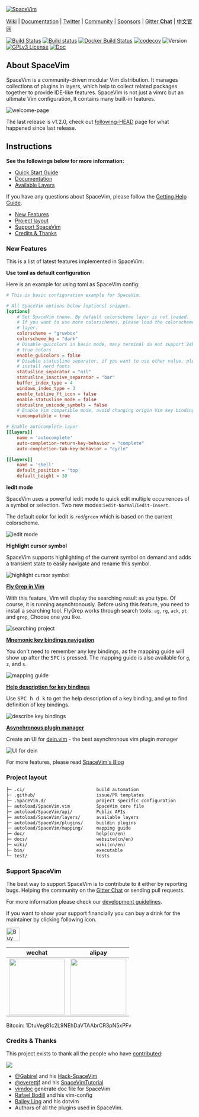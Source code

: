 [![SpaceVim](https://spacevim.org/logo.png)](https://spacevim.org)

[Wiki](https://github.com/SpaceVim/SpaceVim/wiki) \|
[Documentation](https://spacevim.org/documentation/) \|
[Twitter](https://twitter.com/SpaceVim) \|
[Community](https://spacevim.org/community/) \|
[Sponsors](https://spacevim.org/sponsors/) \|
[Gitter **Chat**](https://gitter.im/SpaceVim/SpaceVim) \|
[中文官网](https://spacevim.org/cn/)

[![Build Status](https://travis-ci.org/SpaceVim/SpaceVim.svg?branch=master)](https://travis-ci.org/SpaceVim/SpaceVim)
[![Build status](https://ci.appveyor.com/api/projects/status/eh3t5oph70abp665/branch/master?svg=true)](https://ci.appveyor.com/project/wsdjeg/spacevim/branch/master)
[![Docker Build Status](https://img.shields.io/docker/build/spacevim/spacevim.svg)](https://hub.docker.com/r/spacevim/spacevim/)
[![codecov](https://codecov.io/gh/SpaceVim/SpaceVim/branch/master/graph/badge.svg)](https://codecov.io/gh/SpaceVim/SpaceVim/branch/master)
![Version](https://img.shields.io/badge/version-1.3.0--dev-8700FF.svg)
[![GPLv3 License](https://img.shields.io/badge/license-GPLv3-blue.svg)](LICENSE)
[![Doc](https://img.shields.io/badge/doc-%3Ah%20SpaceVim-orange.svg)](doc/SpaceVim.txt)

## About SpaceVim

SpaceVim is a community-driven modular Vim distribution. It manages collections
of plugins in layers, which help to collect related packages together to provide IDE-like features.
SpaceVim is not just a vimrc but an ultimate Vim configuration, It contains many built-in features.

![welcome-page](https://user-images.githubusercontent.com/13142418/61462920-0bd9d000-a9a6-11e9-8e1f-c70d6ec6ca1e.png)

The last release is v1.2.0, check out [following-HEAD](https://github.com/SpaceVim/SpaceVim/wiki/Following-HEAD) page for what happened since last release.

## Instructions

**See the followings below for more information:**

- [Quick Start Guide](https://spacevim.org/quick-start-guide/)
- [Documentation](https://spacevim.org/documentation/)
- [Available Layers](https://spacevim.org/layers/)

If you have any questions about SpaceVim, please follow the [Getting Help Guide](https://github.com/SpaceVim/SpaceVim/wiki/Getting-help).

<!-- vim-markdown-toc GFM -->

- [New Features](#new-features)
- [Project layout](#project-layout)
- [Support SpaceVim](#support-spacevim)
- [Credits & Thanks](#credits--thanks)

<!-- vim-markdown-toc -->

### New Features

This is a list of latest features implemented in SpaceVim:

**Use toml as default configuration**

Here is an example for using toml as SpaceVim config:

```toml
# This is basic configuration example for SpaceVim.

# All SpaceVim options below [options] snippet.
[options]
    # Set SpaceVim theme. By default colorscheme layer is not loaded.
    # If you want to use more colorschemes, please load the colorscheme
    # layer.
    colorscheme = "gruvbox"
    colorscheme_bg = "dark"
    # Disable guicolors in basic mode, many terminal do not support 24bit
    # true colors
    enable_guicolors = false
    # Disable statusline separator, if you want to use other value, please
    # install nerd fonts
    statusline_separator = "nil"
    statusline_inactive_separator = "bar"
    buffer_index_type = 4
    windows_index_type = 3
    enable_tabline_ft_icon = false
    enable_statusline_mode = false
    statusline_unicode_symbols = false
    # Enable Vim compatible mode, avoid changing origin Vim key bindings
    vimcompatible = true

# Enable autocomplete layer
[[layers]]
    name = 'autocomplete'
    auto-completion-return-key-behavior = "complete"
    auto-completion-tab-key-behavior = "cycle"

[[layers]]
    name = 'shell'
    default_position = 'top'
    default_height = 30
```

**Iedit mode**

SpaceVim uses a powerful iedit mode to quick edit multiple occurrences of a symbol or selection. Two new modes:`iedit-Normal`/`iedit-Insert`.

The default color for iedit is `red`/`green` which is based on the current colorscheme.

![iedit mode](https://user-images.githubusercontent.com/13142418/44941560-be2a9800-add2-11e8-8fa5-e6118ff9ddcb.gif)

**Highlight cursor symbol**

SpaceVim supports highlighting of the current symbol on demand and adds
a transient state to easily navigate and rename this symbol.

![highlight cursor symbol](https://user-images.githubusercontent.com/13142418/36210381-e6dffde6-1163-11e8-9b35-0bf262e6f22b.gif)

[**Fly Grep in Vim**](https://spacevim.org/grep-on-the-fly-in-spacevim/)

With this feature, Vim will display the searching result as you type. Of course, it is running
asynchronously. Before using this feature, you need to install a searching tool. FlyGrep works
through search tools: `ag`, `rg`, `ack`, `pt` and `grep`, Choose one you like.

![searching project](https://user-images.githubusercontent.com/13142418/35278709-7856ed62-0010-11e8-8b1e-e6cc6374b0dc.gif)

[**Mnemonic key bindings navigation**](https://spacevim.org/mnemonic-key-bindings-navigation/)

You don't need to remember any key bindings, as the mapping guide will show up after the <kbd>SPC</kbd> is pressed.
The mapping guide is also available for `g`, `z`, and `s`.

![mapping guide](https://user-images.githubusercontent.com/13142418/35568184-9a318082-058d-11e8-9d88-e0eafd1d498d.gif)

[**Help description for key bindings**](https://spacevim.org/help-description-for-key-bindings/)

Use <kbd>SPC h d k</kbd> to get the help description of a key binding, and `gd` to find definition of key bindings.

![describe key bindings](https://user-images.githubusercontent.com/13142418/35568829-e3c8e74c-058f-11e8-8fa8-c0e046d8add3.gif)

[**Asynchronous plugin manager**](https://spacevim.org/Asynchronous-plugin-manager/)

Create an UI for [dein.vim](https://github.com/Shougo/dein.vim/) - the best asynchronous vim plugin manager

![UI for dein](https://user-images.githubusercontent.com/13142418/34907332-903ae968-f842-11e7-8ac9-07fcc9940a53.gif)

For more features, please read [SpaceVim's Blog](https://spacevim.org/blog/)

### Project layout

```txt
├─ .ci/                           build automation
├─ .github/                       issue/PR templates
├─ .SpaceVim.d/                   project specific configuration
├─ autoload/SpaceVim.vim          SpaceVim core file
├─ autoload/SpaceVim/api/         Public APIs
├─ autoload/SpaceVim/layers/      available layers
├─ autoload/SpaceVim/plugins/     buildin plugins
├─ autoload/SpaceVim/mapping/     mapping guide
├─ doc/                           help(cn/en)
├─ docs/                          website(cn/en)
├─ wiki/                          wiki(cn/en)
├─ bin/                           executable
└─ test/                          tests
```

### Support SpaceVim

The best way to support SpaceVim is to contribute to it either by reporting bugs.
Helping the community on the [Gitter Chat](https://gitter.im/SpaceVim/SpaceVim) or sending pull requests.

For more information please check our [development guidelines](https://spacevim.org/development/).

If you want to show your support financially you can buy a drink for the maintainer by clicking following icon.

<a href='https://ko-fi.com/spacevim' target='_blank'><img height='36' style='border:0px;height:36px;' src='https://az743702.vo.msecnd.net/cdn/kofi4.png?v=f' border='0' alt='Buy Me a Coffee at ko-fi.com' /></a>

| wechat                                                                                                     | alipay                                                                                                       |
| ---------------------------------------------------------------------------------------------------------- | ------------------------------------------------------------------------------------------------------------ |
| <a href='#support-spacevim'><img src="https://spacevim.org/img/weixin.png" height="150" width="150" /></a> | <a href='#support-spacevim'><img src="https://spacevim.org/img/zhifubao.png" height="150" width="150" /></a> |

Bitcoin: 1DtuVeg81c2L9NEhDaVTAAbrCR3pN5xPFv

### Credits & Thanks

This project exists to thank all the people who have [contributed](CONTRIBUTING.md):

<a href="https://github.com/SpaceVim/SpaceVim/graphs/contributors"><img src="https://opencollective.com/spacevim/contributors.svg?width=890&button=false" /></a>

- [@Gabirel](https://github.com/Gabirel) and his [Hack-SpaceVim](https://github.com/Gabirel/Hack-SpaceVim)
- [@everettjf](https://github.com/everettjf) and his [SpaceVimTutorial](https://everettjf.gitbooks.io/spacevimtutorial/content/)
- [vimdoc](https://github.com/google/vimdoc) generate doc file for SpaceVim
- [Rafael Bodill](https://github.com/rafi) and his vim-config
- [Bailey Ling](https://github.com/bling) and his dotvim
- Authors of all the plugins used in SpaceVim.

<!-- vim:set nowrap: -->
